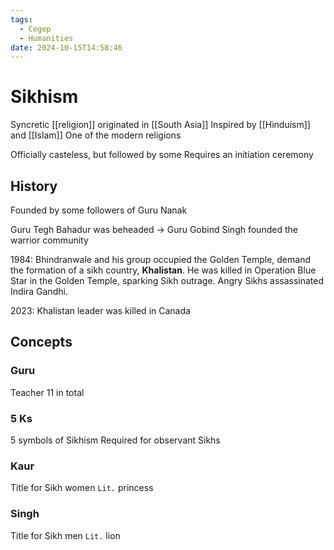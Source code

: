 ```yaml
---
tags:
  - Cegep
  - Humanities
date: 2024-10-15T14:58:46
---
```


# Sikhism

Syncretic [[religion]] originated in [[South Asia]]
Inspired by [[Hinduism]] and [[Islam]]
One of the modern religions

Officially casteless, but followed by some
Requires an initiation ceremony

## History

Founded by some followers of Guru Nanak

Guru Tegh Bahadur was beheaded -> Guru Gobind Singh founded the warrior community

1984: Bhindranwale and his group occupied the Golden Temple, demand the formation of a sikh country, **Khalistan**. He was killed in Operation Blue Star in the Golden Temple, sparking Sikh outrage. Angry Sikhs assassinated Indira Gandhi.

2023: Khalistan leader was killed in Canada 

## Concepts

### Guru

Teacher
11 in total

### 5 Ks

5 symbols of Sikhism
Required for observant Sikhs

### Kaur

Title for Sikh women
`Lit.` princess

### Singh

Title for Sikh men
`Lit.` lion